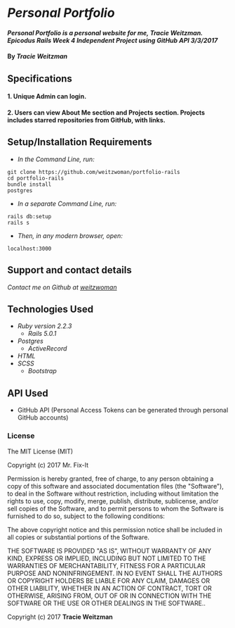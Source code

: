 # _Personal Portfolio_

#### _Personal Portfolio is a personal website for me, Tracie Weitzman. Epicodus Rails Week 4 Independent Project using GitHub API 3/3/2017_

#### By _**Tracie Weitzman**_

## Specifications

#### 1. Unique Admin can login.

#### 2. Users can view About Me section and Projects section. Projects includes starred repositories from GitHub, with links.  

## Setup/Installation Requirements

* _In the Command Line, run:_
```
git clone https://github.com/weitzwoman/portfolio-rails
cd portfolio-rails
bundle install
postgres
```

* _In a separate Command Line, run:_
```
rails db:setup
rails s
```
* _Then, in any modern browser, open:_
```
localhost:3000
```

## Support and contact details

_Contact me on Github at [weitzwoman](https://github.com/weitzwoman)_

## Technologies Used

* _Ruby version 2.2.3_
  * _Rails 5.0.1_
* _Postgres_
  * _ActiveRecord_
* _HTML_
* _SCSS_
  * _Bootstrap_

## API Used

* GitHub API (Personal Access Tokens can be generated through personal GitHub accounts)

### License

The MIT License (MIT)

Copyright (c) 2017 Mr. Fix-It

Permission is hereby granted, free of charge, to any person obtaining a copy
of this software and associated documentation files (the "Software"), to deal
in the Software without restriction, including without limitation the rights
to use, copy, modify, merge, publish, distribute, sublicense, and/or sell
copies of the Software, and to permit persons to whom the Software is
furnished to do so, subject to the following conditions:

The above copyright notice and this permission notice shall be included in
all copies or substantial portions of the Software.

THE SOFTWARE IS PROVIDED "AS IS", WITHOUT WARRANTY OF ANY KIND, EXPRESS OR
IMPLIED, INCLUDING BUT NOT LIMITED TO THE WARRANTIES OF MERCHANTABILITY,
FITNESS FOR A PARTICULAR PURPOSE AND NONINFRINGEMENT. IN NO EVENT SHALL THE
AUTHORS OR COPYRIGHT HOLDERS BE LIABLE FOR ANY CLAIM, DAMAGES OR OTHER
LIABILITY, WHETHER IN AN ACTION OF CONTRACT, TORT OR OTHERWISE, ARISING FROM,
OUT OF OR IN CONNECTION WITH THE SOFTWARE OR THE USE OR OTHER DEALINGS IN
THE SOFTWARE..

Copyright (c) 2017 **Tracie Weitzman**

